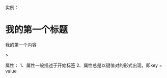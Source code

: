 <!-- 
1、使用<!DOCTYPE html>申明这是一个html文件
2、<html>元素是HTML页面的根元素
3、<head>元素包含文档的元数据。
4、<title>包含文档的标题
5、<body>包含文档的可见内容。
6、<h1>定义一个大标题
7、<p>定义一个段落 
8、图像的名称和尺寸是以属性的形式进行定义的，如：<img src="/image/logo.png" width = "200" height = "200"/>
9、链接是通过<a></a>来定义的，如:<a href="www.baidu.com"></a>
10、<br>表示换行，无结束标签
11、<hr>标签定义水平线
12、注释符号
13、当显示页面时，浏览器会移除源代码中多余的空格和空行。所有连续的空格或者空行都会被算作为一个空格。
14、在<head>中可以添加<title>,<meta>,<script>,<noscript>,<base>,<style>,<link>
15、<base>标签描述了基本的链接地址，该标签作为html文档中多有的链接标签的默认链接。
16、<link>标签定义了文档与外部资源之间的关系，link标签通常用于链接到样式表。
17、<style>标签定义了HTML文档的样式文件引用地址，在style元素中可以直接添加样式来渲染HTML文档。
example：
<head>
<style type = "text/css">
body {background-color:yellow}
p {color:blue}
</style>
</head>

18、块级元素和内联元素，<div>元素是块级元素，浏览器会在其前后显示折行。用于文档布局。
example：
<div>
<h1>这是一个块级元素</h1>
</div>

<span>内联元素就相当于oc中的富文本


-->


实例：
<!DOCTYPE html>
<html>
    <head>
        <meta charset="utf-8">
        <title>文档标题</title>    
    </head>
    <body>
        <h1>我的第一个标题</h1>
        <p>我的第一个内容</p>
    </body>
</html>>

属性：
1、属性一般描述于开始标签
2、属性总是以键值对的形式出现，即key = value